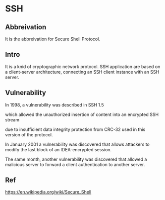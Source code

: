 # SSH
## Abbreivation
It is the abbreivation for Secure Shell Protocol.

## Intro
It is a knid of cryptographic network protocol.
SSH application are based on a client-server architecture, connecting an SSH client instance with an SSH server.

## Vulnerability
In 1998, a vulnerability was described in SSH 1.5 

which allowed the unauthorized insertion of content into an encrypted SSH stream 

due to insufficient data integrity protection from CRC-32 used in this version of the protocol.

In January 2001 a vulnerability was discovered that allows attackers to modify the last block of an IDEA-encrypted session.

The same month, another vulnerability was discovered that allowed a malicious server to forward a client authentication to another server.

## Ref
https://en.wikipedia.org/wiki/Secure_Shell
